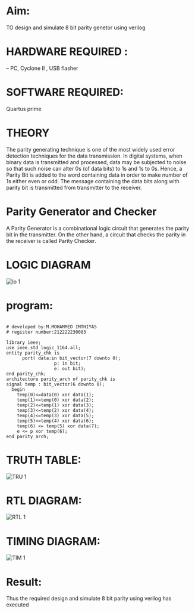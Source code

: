 # Aim:
TO design and simulate 8 bit parity genetor using verilog

# HARDWARE REQUIRED :
– PC, Cyclone II , USB flasher

# SOFTWARE REQUIRED:
Quartus prime
# THEORY
The parity generating technique is one of the most widely used error detection techniques for the data transmission. In digital systems, when binary data is transmitted and processed, data may be subjected to noise so that such noise can alter 0s (of data bits) to 1s and 1s to 0s. Hence, a Parity Bit is added to the word containing data in order to make number of 1s either even or odd. The message containing the data bits along with parity bit is transmitted from transmitter to the receiver.

# Parity Generator and Checker
A Parity Generator is a combinational logic circuit that generates the parity bit in the transmitter. On the other hand, a circuit that checks the parity in the receiver is called Parity Checker.

# LOGIC DIAGRAM

![lo 1](https://github.com/imthiyas19/Simulation-project--Digital-Electronics/assets/120353416/3c51456e-d29b-42ae-a096-e25c33acb2b9)

# program:
```

# developed by:M.MOHAMMED IMTHIYAS
# register number:212222230083

library ieee;
use ieee.std_logic_1164.all;
entity parity_chk is
      port( data:in bit_vector(7 downto 0);
                  p: in bit;
                  e: out bit);
end parity_chk;
architecture parity_arch of parity_chk is
signal temp : bit_vector(6 downto 0);
  begin
    temp(0)<=data(0) xor data(1);
    temp(1)<=temp(0) xor data(2);
    temp(2)<=temp(1) xor data(3);
    temp(3)<=temp(2) xor data(4);
    temp(4)<=temp(3) xor data(5);
    temp(5)<=temp(4) xor data(6);
    temp(6) <= temp(5) xor data(7);
    e <= p xor temp(6);
end parity_arch;
```

# TRUTH TABLE:
![TRU 1](https://github.com/imthiyas19/Simulation-project--Digital-Electronics/assets/120353416/63b9c9b4-7a3e-4731-8a5e-51abbfe3336a)

# RTL DIAGRAM:

![RTL 1](https://github.com/imthiyas19/Simulation-project--Digital-Electronics/assets/120353416/3788bfdb-4679-458c-8bf0-8a30f4cdbe6d)

# TIMING DIAGRAM:

![TIM 1](https://github.com/imthiyas19/Simulation-project--Digital-Electronics/assets/120353416/6368d4df-1c24-4039-87d9-239edc7eb8fe)
# Result:
Thus the required design and simulate 8 bit parity using verilog has executed


